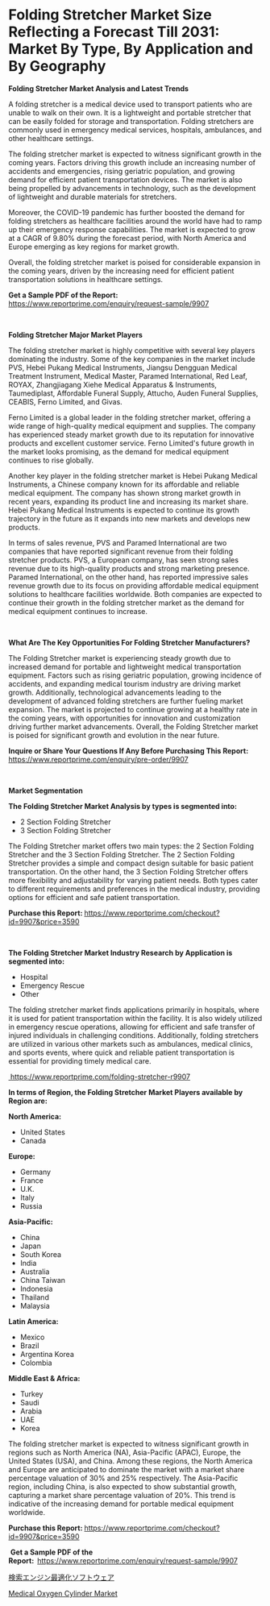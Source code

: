 <p><h1>Folding Stretcher Market Size Reflecting a Forecast Till 2031: Market By Type, By Application and By Geography</h1></p><p><strong>Folding Stretcher Market Analysis and Latest Trends</strong></p>
<p><p>A folding stretcher is a medical device used to transport patients who are unable to walk on their own. It is a lightweight and portable stretcher that can be easily folded for storage and transportation. Folding stretchers are commonly used in emergency medical services, hospitals, ambulances, and other healthcare settings.</p><p>The folding stretcher market is expected to witness significant growth in the coming years. Factors driving this growth include an increasing number of accidents and emergencies, rising geriatric population, and growing demand for efficient patient transportation devices. The market is also being propelled by advancements in technology, such as the development of lightweight and durable materials for stretchers.</p><p>Moreover, the COVID-19 pandemic has further boosted the demand for folding stretchers as healthcare facilities around the world have had to ramp up their emergency response capabilities. The market is expected to grow at a CAGR of 9.80% during the forecast period, with North America and Europe emerging as key regions for market growth.</p><p>Overall, the folding stretcher market is poised for considerable expansion in the coming years, driven by the increasing need for efficient patient transportation solutions in healthcare settings.</p></p>
<p><strong>Get a Sample PDF of the Report:&nbsp;</strong> <a href="https://www.reportprime.com/enquiry/request-sample/9907">https://www.reportprime.com/enquiry/request-sample/9907</a></p>
<p>&nbsp;</p>
<p><strong>Folding Stretcher Major Market Players</strong></p>
<p><p>The folding stretcher market is highly competitive with several key players dominating the industry. Some of the key companies in the market include PVS, Hebei Pukang Medical Instruments, Jiangsu Dengguan Medical Treatment Instrument, Medical Master, Paramed International, Red Leaf, ROYAX, Zhangjiagang Xiehe Medical Apparatus & Instruments, Taumediplast, Affordable Funeral Supply, Attucho, Auden Funeral Supplies, CEABIS, Ferno Limited, and Givas.</p><p>Ferno Limited is a global leader in the folding stretcher market, offering a wide range of high-quality medical equipment and supplies. The company has experienced steady market growth due to its reputation for innovative products and excellent customer service. Ferno Limited's future growth in the market looks promising, as the demand for medical equipment continues to rise globally.</p><p>Another key player in the folding stretcher market is Hebei Pukang Medical Instruments, a Chinese company known for its affordable and reliable medical equipment. The company has shown strong market growth in recent years, expanding its product line and increasing its market share. Hebei Pukang Medical Instruments is expected to continue its growth trajectory in the future as it expands into new markets and develops new products.</p><p>In terms of sales revenue, PVS and Paramed International are two companies that have reported significant revenue from their folding stretcher products. PVS, a European company, has seen strong sales revenue due to its high-quality products and strong marketing presence. Paramed International, on the other hand, has reported impressive sales revenue growth due to its focus on providing affordable medical equipment solutions to healthcare facilities worldwide. Both companies are expected to continue their growth in the folding stretcher market as the demand for medical equipment continues to increase.</p></p>
<p>&nbsp;</p>
<p><strong>What Are The Key Opportunities For Folding Stretcher Manufacturers?</strong></p>
<p><p>The Folding Stretcher market is experiencing steady growth due to increased demand for portable and lightweight medical transportation equipment. Factors such as rising geriatric population, growing incidence of accidents, and expanding medical tourism industry are driving market growth. Additionally, technological advancements leading to the development of advanced folding stretchers are further fueling market expansion. The market is projected to continue growing at a healthy rate in the coming years, with opportunities for innovation and customization driving further market advancements. Overall, the Folding Stretcher market is poised for significant growth and evolution in the near future.</p></p>
<p><strong>Inquire or Share Your Questions If Any Before Purchasing This Report:</strong> <a href="https://www.reportprime.com/enquiry/pre-order/9907">https://www.reportprime.com/enquiry/pre-order/9907</a></p>
<p>&nbsp;</p>
<p><strong>Market Segmentation</strong></p>
<p><strong>The Folding Stretcher Market Analysis by types is segmented into:</strong></p>
<p><ul><li>2 Section Folding Stretcher</li><li>3 Section Folding Stretcher</li></ul></p>
<p><p>The Folding Stretcher market offers two main types: the 2 Section Folding Stretcher and the 3 Section Folding Stretcher. The 2 Section Folding Stretcher provides a simple and compact design suitable for basic patient transportation. On the other hand, the 3 Section Folding Stretcher offers more flexibility and adjustability for varying patient needs. Both types cater to different requirements and preferences in the medical industry, providing options for efficient and safe patient transportation.</p></p>
<p><strong>Purchase this Report:&nbsp;</strong><a href="https://www.reportprime.com/checkout?id=9907&price=3590">https://www.reportprime.com/checkout?id=9907&price=3590</a></p>
<p>&nbsp;</p>
<p><strong>The Folding Stretcher Market Industry Research by Application is segmented into:</strong></p>
<p><ul><li>Hospital</li><li>Emergency Rescue</li><li>Other</li></ul></p>
<p><p>The folding stretcher market finds applications primarily in hospitals, where it is used for patient transportation within the facility. It is also widely utilized in emergency rescue operations, allowing for efficient and safe transfer of injured individuals in challenging conditions. Additionally, folding stretchers are utilized in various other markets such as ambulances, medical clinics, and sports events, where quick and reliable patient transportation is essential for providing timely medical care.</p></p>
<p><a href="https://www.reportprime.com/folding-stretcher-r9907">&nbsp;https://www.reportprime.com/folding-stretcher-r9907</a></p>
<p><strong>In terms of Region, the Folding Stretcher Market Players available by Region are:</strong></p>
<p>
    <p> <strong> North America: </strong>
        <ul>
            <li>United States</li>
            <li>Canada</li>
        </ul>
        </p> 
    <p> <strong> Europe: </strong>
        <ul>
            <li>Germany</li>
            <li>France</li>
            <li>U.K.</li>
            <li>Italy</li>
            <li>Russia</li>
        </ul>
        </p> 
    <p> <strong> Asia-Pacific: </strong>
        <ul>
            <li>China</li>
            <li>Japan</li>
            <li>South Korea</li>
            <li>India</li>
            <li>Australia</li>
            <li>China Taiwan</li>
            <li>Indonesia</li>
            <li>Thailand</li>
            <li>Malaysia</li>
        </ul>
        </p> 
    <p> <strong> Latin America: </strong>
        <ul>
            <li>Mexico</li>
            <li>Brazil</li>
            <li>Argentina Korea</li>
            <li>Colombia</li>
        </ul>
        </p> 
    <p> <strong> Middle East & Africa: </strong>
        <ul>
            <li>Turkey</li>
            <li>Saudi</li>
            <li>Arabia</li>
            <li>UAE</li>
            <li>Korea</li>
        </ul>
    </p>
    </p>
<p><p>The folding stretcher market is expected to witness significant growth in regions such as North America (NA), Asia-Pacific (APAC), Europe, the United States (USA), and China. Among these regions, the North America and Europe are anticipated to dominate the market with a market share percentage valuation of 30% and 25% respectively. The Asia-Pacific region, including China, is also expected to show substantial growth, capturing a market share percentage valuation of 20%. This trend is indicative of the increasing demand for portable medical equipment worldwide.</p></p>
<p><strong>Purchase this Report: </strong><a href="https://www.reportprime.com/checkout?id=9907&price=3590">https://www.reportprime.com/checkout?id=9907&price=3590</a></p>
<p>&nbsp;<strong>Get a Sample PDF of the Report:&nbsp;&nbsp;</strong><a href="https://www.reportprime.com/enquiry/request-sample/9907">https://www.reportprime.com/enquiry/request-sample/9907</a></p>
<p><strong></strong></p>
<p><p><a href="https://github.com/oqoeusbvpadwjs08/Market-Research-Report-List-1/blob/main/610184223871.md">検索エンジン最適化ソフトウェア</a></p><p><a href="https://github.com/RichRobinson5/Market-Research-Report-List-4/blob/main/medical-oxygen-cylinder-market.md">Medical Oxygen Cylinder Market</a></p></p>